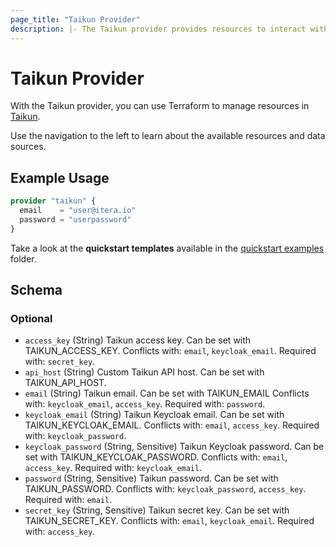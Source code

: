 ```yaml
---
page_title: "Taikun Provider"
description: |- The Taikun provider provides resources to interact with the Taikun API.
---
```


# Taikun Provider

With the Taikun provider, you can use Terraform to manage resources in [Taikun](https://taikun.cloud).

Use the navigation to the left to learn about the available resources and data sources.

## Example Usage

```terraform
provider "taikun" {
  email    = "user@itera.io"
  password = "userpassword"
}
```

Take a look at the **quickstart templates** available in the [quickstart examples](https://github.com/itera-io/terraform-provider-taikun/tree/dev/examples/quickstart-templates) folder.

<!-- schema generated by tfplugindocs -->
## Schema

### Optional

- `access_key` (String) Taikun access key. Can be set with TAIKUN_ACCESS_KEY. Conflicts with: `email`, `keycloak_email`. Required with: `secret_key`.
- `api_host` (String) Custom Taikun API host. Can be set with TAIKUN_API_HOST.
- `email` (String) Taikun email. Can be set with TAIKUN_EMAIL Conflicts with: `keycloak_email`, `access_key`. Required with: `password`.
- `keycloak_email` (String) Taikun Keycloak email. Can be set with TAIKUN_KEYCLOAK_EMAIL. Conflicts with: `email`, `access_key`. Required with: `keycloak_password`.
- `keycloak_password` (String, Sensitive) Taikun Keycloak password. Can be set with TAIKUN_KEYCLOAK_PASSWORD. Conflicts with: `email`, `access_key`. Required with: `keycloak_email`.
- `password` (String, Sensitive) Taikun password. Can be set with TAIKUN_PASSWORD. Conflicts with: `keycloak_password`, `access_key`. Required with: `email`.
- `secret_key` (String, Sensitive) Taikun secret key. Can be set with TAIKUN_SECRET_KEY. Conflicts with: `email`, `keycloak_email`. Required with: `access_key`.
